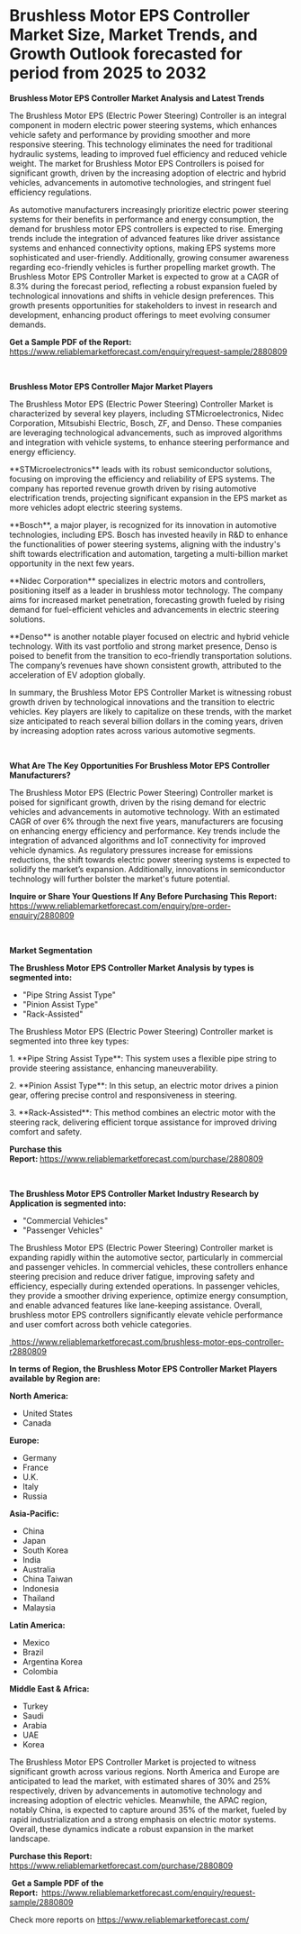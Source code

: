 <p><h1>Brushless Motor EPS Controller Market Size, Market Trends, and Growth Outlook forecasted for period from 2025 to 2032</h1></p><p><strong>Brushless Motor EPS Controller Market Analysis and Latest Trends</strong></p>
<p><p>The Brushless Motor EPS (Electric Power Steering) Controller is an integral component in modern electric power steering systems, which enhances vehicle safety and performance by providing smoother and more responsive steering. This technology eliminates the need for traditional hydraulic systems, leading to improved fuel efficiency and reduced vehicle weight. The market for Brushless Motor EPS Controllers is poised for significant growth, driven by the increasing adoption of electric and hybrid vehicles, advancements in automotive technologies, and stringent fuel efficiency regulations.</p><p>As automotive manufacturers increasingly prioritize electric power steering systems for their benefits in performance and energy consumption, the demand for brushless motor EPS controllers is expected to rise. Emerging trends include the integration of advanced features like driver assistance systems and enhanced connectivity options, making EPS systems more sophisticated and user-friendly. Additionally, growing consumer awareness regarding eco-friendly vehicles is further propelling market growth. The Brushless Motor EPS Controller Market is expected to grow at a CAGR of 8.3% during the forecast period, reflecting a robust expansion fueled by technological innovations and shifts in vehicle design preferences. This growth presents opportunities for stakeholders to invest in research and development, enhancing product offerings to meet evolving consumer demands.</p></p>
<p><strong>Get a Sample PDF of the Report:&nbsp;</strong> <a href="https://www.reliablemarketforecast.com/enquiry/request-sample/2880809?utm_campaign=2755&utm_medium=2&utm_source=Github&utm_content=ia&utm_term=12032025&utm_id=brushless-motor-eps-controller">https://www.reliablemarketforecast.com/enquiry/request-sample/2880809</a></p>
<p>&nbsp;</p>
<p><strong>Brushless Motor EPS Controller Major Market Players</strong></p>
<p><p>The Brushless Motor EPS (Electric Power Steering) Controller Market is characterized by several key players, including STMicroelectronics, Nidec Corporation, Mitsubishi Electric, Bosch, ZF, and Denso. These companies are leveraging technological advancements, such as improved algorithms and integration with vehicle systems, to enhance steering performance and energy efficiency.</p><p>**STMicroelectronics** leads with its robust semiconductor solutions, focusing on improving the efficiency and reliability of EPS systems. The company has reported revenue growth driven by rising automotive electrification trends, projecting significant expansion in the EPS market as more vehicles adopt electric steering systems.</p><p>**Bosch**, a major player, is recognized for its innovation in automotive technologies, including EPS. Bosch has invested heavily in R&D to enhance the functionalities of power steering systems, aligning with the industry's shift towards electrification and automation, targeting a multi-billion market opportunity in the next few years.</p><p>**Nidec Corporation** specializes in electric motors and controllers, positioning itself as a leader in brushless motor technology. The company aims for increased market penetration, forecasting growth fueled by rising demand for fuel-efficient vehicles and advancements in electric steering solutions.</p><p>**Denso** is another notable player focused on electric and hybrid vehicle technology. With its vast portfolio and strong market presence, Denso is poised to benefit from the transition to eco-friendly transportation solutions. The company’s revenues have shown consistent growth, attributed to the acceleration of EV adoption globally.</p><p>In summary, the Brushless Motor EPS Controller Market is witnessing robust growth driven by technological innovations and the transition to electric vehicles. Key players are likely to capitalize on these trends, with the market size anticipated to reach several billion dollars in the coming years, driven by increasing adoption rates across various automotive segments.</p></p>
<p>&nbsp;</p>
<p><strong>What Are The Key Opportunities For Brushless Motor EPS Controller Manufacturers?</strong></p>
<p><p>The Brushless Motor EPS (Electric Power Steering) Controller market is poised for significant growth, driven by the rising demand for electric vehicles and advancements in automotive technology. With an estimated CAGR of over 6% through the next five years, manufacturers are focusing on enhancing energy efficiency and performance. Key trends include the integration of advanced algorithms and IoT connectivity for improved vehicle dynamics. As regulatory pressures increase for emissions reductions, the shift towards electric power steering systems is expected to solidify the market’s expansion. Additionally, innovations in semiconductor technology will further bolster the market's future potential.</p></p>
<p><strong>Inquire or Share Your Questions If Any Before Purchasing This Report:</strong> <a href="https://www.reliablemarketforecast.com/enquiry/pre-order-enquiry/2880809?utm_campaign=2755&utm_medium=2&utm_source=Github&utm_content=ia&utm_term=12032025&utm_id=brushless-motor-eps-controller">https://www.reliablemarketforecast.com/enquiry/pre-order-enquiry/2880809</a></p>
<p>&nbsp;</p>
<p><strong>Market Segmentation</strong></p>
<p><strong>The Brushless Motor EPS Controller Market Analysis by types is segmented into:</strong></p>
<p><ul><li>"Pipe String Assist Type"</li><li>"Pinion Assist Type"</li><li>"Rack-Assisted"</li></ul></p>
<p><p>The Brushless Motor EPS (Electric Power Steering) Controller market is segmented into three key types: </p><p>1. **Pipe String Assist Type**: This system uses a flexible pipe string to provide steering assistance, enhancing maneuverability.</p><p>   </p><p>2. **Pinion Assist Type**: In this setup, an electric motor drives a pinion gear, offering precise control and responsiveness in steering.</p><p>3. **Rack-Assisted**: This method combines an electric motor with the steering rack, delivering efficient torque assistance for improved driving comfort and safety.</p></p>
<p><strong>Purchase this Report:&nbsp;</strong><a href="https://www.reliablemarketforecast.com/purchase/2880809?utm_campaign=2755&utm_medium=2&utm_source=Github&utm_content=ia&utm_term=12032025&utm_id=brushless-motor-eps-controller">https://www.reliablemarketforecast.com/purchase/2880809</a></p>
<p>&nbsp;</p>
<p><strong>The Brushless Motor EPS Controller Market Industry Research by Application is segmented into:</strong></p>
<p><ul><li>"Commercial Vehicles"</li><li>"Passenger Vehicles"</li></ul></p>
<p><p>The Brushless Motor EPS (Electric Power Steering) Controller market is expanding rapidly within the automotive sector, particularly in commercial and passenger vehicles. In commercial vehicles, these controllers enhance steering precision and reduce driver fatigue, improving safety and efficiency, especially during extended operations. In passenger vehicles, they provide a smoother driving experience, optimize energy consumption, and enable advanced features like lane-keeping assistance. Overall, brushless motor EPS controllers significantly elevate vehicle performance and user comfort across both vehicle categories.</p></p>
<p><a href="https://www.reliablemarketforecast.com/brushless-motor-eps-controller-r2880809?utm_campaign=2755&utm_medium=2&utm_source=Github&utm_content=ia&utm_term=12032025&utm_id=brushless-motor-eps-controller">&nbsp;https://www.reliablemarketforecast.com/brushless-motor-eps-controller-r2880809</a></p>
<p><strong>In terms of Region, the Brushless Motor EPS Controller Market Players available by Region are:</strong></p>
<p>
    <p> <strong> North America: </strong>
        <ul>
            <li>United States</li>
            <li>Canada</li>
        </ul>
        </p> 
    <p> <strong> Europe: </strong>
        <ul>
            <li>Germany</li>
            <li>France</li>
            <li>U.K.</li>
            <li>Italy</li>
            <li>Russia</li>
        </ul>
        </p> 
    <p> <strong> Asia-Pacific: </strong>
        <ul>
            <li>China</li>
            <li>Japan</li>
            <li>South Korea</li>
            <li>India</li>
            <li>Australia</li>
            <li>China Taiwan</li>
            <li>Indonesia</li>
            <li>Thailand</li>
            <li>Malaysia</li>
        </ul>
        </p> 
    <p> <strong> Latin America: </strong>
        <ul>
            <li>Mexico</li>
            <li>Brazil</li>
            <li>Argentina Korea</li>
            <li>Colombia</li>
        </ul>
        </p> 
    <p> <strong> Middle East & Africa: </strong>
        <ul>
            <li>Turkey</li>
            <li>Saudi</li>
            <li>Arabia</li>
            <li>UAE</li>
            <li>Korea</li>
        </ul>
    </p>
    </p>
<p><p>The Brushless Motor EPS Controller Market is projected to witness significant growth across various regions. North America and Europe are anticipated to lead the market, with estimated shares of 30% and 25% respectively, driven by advancements in automotive technology and increasing adoption of electric vehicles. Meanwhile, the APAC region, notably China, is expected to capture around 35% of the market, fueled by rapid industrialization and a strong emphasis on electric motor systems. Overall, these dynamics indicate a robust expansion in the market landscape.</p></p>
<p><strong>Purchase this Report: </strong><a href="https://www.reliablemarketforecast.com/purchase/2880809?utm_campaign=2755&utm_medium=2&utm_source=Github&utm_content=ia&utm_term=12032025&utm_id=brushless-motor-eps-controller">https://www.reliablemarketforecast.com/purchase/2880809</a></p>
<p>&nbsp;<strong>Get a Sample PDF of the Report:&nbsp;&nbsp;</strong><a href="https://www.reliablemarketforecast.com/enquiry/request-sample/2880809?utm_campaign=2755&utm_medium=2&utm_source=Github&utm_content=ia&utm_term=12032025&utm_id=brushless-motor-eps-controller">https://www.reliablemarketforecast.com/enquiry/request-sample/2880809</a></p>
<p><strong></strong></p>
<p>Check more reports on <a href="https://www.reliablemarketforecast.com/?utm_campaign=2755&utm_medium=2&utm_source=Github&utm_content=ia&utm_term=12032025&utm_id=brushless-motor-eps-controller">https://www.reliablemarketforecast.com/</a></p>
